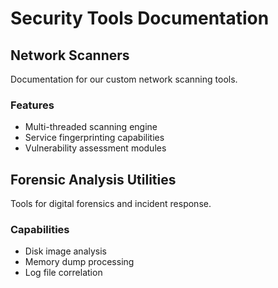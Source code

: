 # Security Tools Documentation

## Network Scanners

Documentation for our custom network scanning tools.

### Features

- Multi-threaded scanning engine
- Service fingerprinting capabilities
- Vulnerability assessment modules

## Forensic Analysis Utilities

Tools for digital forensics and incident response.

### Capabilities

- Disk image analysis
- Memory dump processing
- Log file correlation
